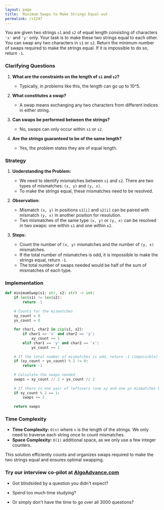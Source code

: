 ```yaml
---
layout: page
title:  Minimum Swaps to Make Strings Equal-out
permalink: /s1247
---
```


You are given two strings `s1` and `s2` of equal length consisting of characters `'x'` and `'y'` only. Your task is to make these two strings equal to each other. You can swap any two characters in `s1` or `s2`. Return the minimum number of swaps required to make the strings equal. If it is impossible to do so, return `-1`.

### Clarifying Questions

1. **What are the constraints on the length of `s1` and `s2`?**
   - Typically, in problems like this, the length can go up to 10^5.

2. **What constitutes a swap?**
   - A swap means exchanging any two characters from different indices in either string.

3. **Can swaps be performed between the strings?**
   - No, swaps can only occur within `s1` or `s2`.

4. **Are the strings guaranteed to be of the same length?**
   - Yes, the problem states they are of equal length.

### Strategy

1. **Understanding the Problem:**
   - We need to identify mismatches between `s1` and `s2`. There are two types of mismatches: `(x, y)` and `(y, x)`.
   - To make the strings equal, these mismatches need to be resolved.

2. **Observation:**
   - Mismatch `(x, y)` in positions `s1[i]` and `s2[i]` can be paired with mismatch `(y, x)` in another position for resolution.
   - Two mismatches of the same type `(x, y)` or `(y, x)` can be resolved in two swaps: one within `s1` and one within `s2`.

3. **Steps:**
   - Count the number of `(x, y)` mismatches and the number of `(y, x)` mismatches.
   - If the total number of mismatches is odd, it is impossible to make the strings equal, return `-1`.
   - The total number of swaps needed would be half of the sum of mismatches of each type.

### Implementation

```python
def minimumSwap(s1: str, s2: str) -> int:
    if len(s1) != len(s2):
        return -1
    
    # Counts for the mismatches
    xy_count = 0
    yx_count = 0
    
    for char1, char2 in zip(s1, s2):
        if char1 == 'x' and char2 == 'y':
            xy_count += 1
        elif char1 == 'y' and char2 == 'x':
            yx_count += 1
    
    # If the total number of mismatches is odd, return -1 (impossible)
    if (xy_count + yx_count) % 2 != 0:
        return -1
    
    # Calculate the swaps needed
    swaps = xy_count // 2 + yx_count // 2
    
    # If there is one pair of leftovers (one xy and one yx mismatches both in single count)
    if xy_count % 2 == 1:
        swaps += 2
    
    return swaps
```

### Time Complexity

- **Time Complexity:** `O(n)` where `n` is the length of the strings. We only need to traverse each string once to count mismatches.
- **Space Complexity:** `O(1)` additional space, as we only use a few integer counters.

This solution efficiently counts and organizes swaps required to make the two strings equal and ensures optimal swapping.


### Try our interview co-pilot at [AlgoAdvance.com](https://algoAdvance.com)

- Got blindsided by a question you didn't expect?

- Spend too much time studying?

- Or simply don't have the time to go over all 3000 questions?

